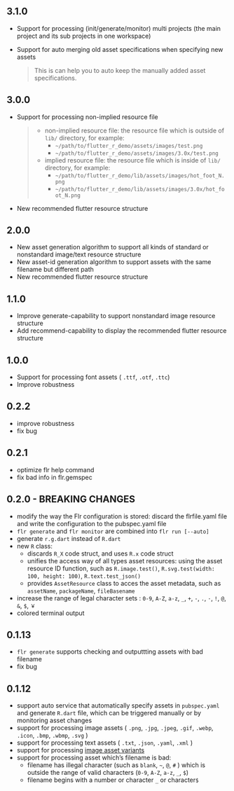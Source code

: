 ## 3.1.0

- Support for processing (init/generate/monitor) multi projects (the main project and its sub projects in one workspace)

- Support for auto merging old asset specifications when specifying new assets

   > This is can help you to auto keep the manually added asset specifications.

## 3.0.0

- Support for processing non-implied resource file

   > - non-implied resource file:  the resource file which is outside of `lib/` directory, for example:
   >    - `~/path/to/flutter_r_demo/assets/images/test.png` 
   >    - `~/path/to/flutter_r_demo/assets/images/3.0x/test.png`
   > - implied resource file:  the resource file which is inside of  `lib/` directory, for example:
   >    - `~/path/to/flutter_r_demo/lib/assets/images/hot_foot_N.png` 
   >    - `~/path/to/flutter_r_demo/lib/assets/images/3.0x/hot_foot_N.png`

- New recommended flutter resource structure

## 2.0.0

- New asset generation algorithm to support all kinds of standard or nonstandard image/text resource structure
- New asset-id generation algorithm to support assets with the same filename but different path
- New recommended flutter resource structure

## 1.1.0

- Improve generate-capability to support nonstandard image resource structure
- Add recommend-capability to display the recommended flutter resource structure

## 1.0.0

- Support for processing font assets ( `.ttf`, `.otf`, `.ttc`) 
- Improve robustness

## 0.2.2

- improve robustness
- fix bug

## 0.2.1

- optimize flr help command
- fix bad info in flr.gemspec

## 0.2.0 - BREAKING CHANGES

- modify the way the Flr configuration is stored: discard the flrfile.yaml file and write the configuration to the pubspec.yaml file
- `flr generate` and `flr monitor` are combined into `flr run [--auto]`
- generate `r.g.dart` instead of `R.dart`
- new `R` class: 
	- discards `R_X` code struct, and uses `R.x` code  struct
	- unifies the access way of all types asset resources: using the asset resource ID function, such as `R.image.test()`, `R.svg.test(width: 100, height: 100)`, `R.text.test_json()`
	- provides `AssetResource` class  to acces the asset metadata, such as `assetName`, `packageName`, `fileBasename`
- increase the range of legal character sets : `0-9`, `A-Z`, `a-z`, `_`, `+`, `-`, `.`, `·`,  `!`,  `@`,  `&`, `$`, `￥`
- colored terminal output 

## 0.1.13

- `flr generate` supports checking and outputtting assets with bad filename
- fix bug

## 0.1.12

- support auto service that automatically specify assets in `pubspec.yaml` and generate  `R.dart` file,  which can be triggered manually or by monitoring asset changes
- support for processing image assets ( `.png`, `.jpg`, `.jpeg`, `.gif`, `.webp`, `.icon`, `.bmp`, `.wbmp`, `.svg` ) 
- support for processing text assets ( `.txt`, `.json`, `.yaml`, `.xml` ) 
- support for processing [image asset variants](https://flutter.dev/docs/development/ui/assets-and-images#asset-variants)
- support for processing asset which’s filename is bad:
   - filename has illegal character (such as  `blank`,  `~`, `@`, `#` ) which is outside the range of  valid characters (`0-9`, `A-Z`, `a-z`, `_`,  `$`)
   - filename begins with a number or character `_`  or character`$`
